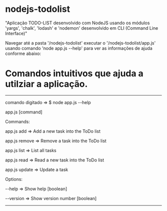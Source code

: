 # nodejs-todolist

"Aplicação TODO-LIST desenvolvido com NodeJS usando os módulos 'yargs', 'chalk', 'lodash' e 'nodemon' desenvolvido em CLI (Command Line Interface)"

Navegar até a pasta '/nodejs-todolist' executar o '/nodejs-todolist/app.js' usando comando 'node app.js --help' para ver as informações de ajuda conforme abaixo:

# Comandos intuitivos que ajuda a utilziar a aplicação.
*****************************************************************************

comando digitado => $ node app.js --help

app.js [command]

Commands:

  app.js add  =>   Add a new task into the ToDo list
  
  app.js remove => Remove a task into the ToDo list
  
  app.js list  =>  List all tasks
  
  app.js read  =>  Read a new task into the ToDo list
  
  app.js update => Update a task
  

Options:

  --help  =>   Show help                                                 [boolean]
  
  --version =>  Show version number                                       [boolean]
  
  
  
  ****************************************************************************************************************
